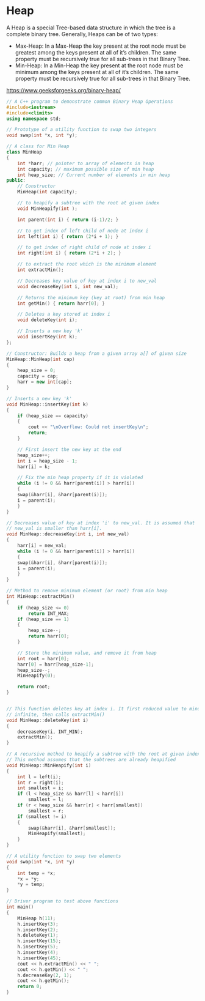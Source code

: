 # Heap

A Heap is a special Tree-based data structure in which the tree is a complete binary tree. Generally, Heaps can be of two types:

- Max-Heap: In a Max-Heap the key present at the root node must be greatest among the keys present at all of it’s children. The same property must be recursively true for all sub-trees in that Binary Tree.
- Min-Heap: In a Min-Heap the key present at the root node must be minimum among the keys present at all of it’s children. The same property must be recursively true for all sub-trees in that Binary Tree.

https://www.geeksforgeeks.org/binary-heap/

```c++
// A C++ program to demonstrate common Binary Heap Operations
#include<iostream>
#include<climits>
using namespace std;

// Prototype of a utility function to swap two integers
void swap(int *x, int *y);

// A class for Min Heap
class MinHeap
{
	int *harr; // pointer to array of elements in heap
	int capacity; // maximum possible size of min heap
	int heap_size; // Current number of elements in min heap
public:
	// Constructor
	MinHeap(int capacity);

	// to heapify a subtree with the root at given index
	void MinHeapify(int );

	int parent(int i) { return (i-1)/2; }

	// to get index of left child of node at index i
	int left(int i) { return (2*i + 1); }

	// to get index of right child of node at index i
	int right(int i) { return (2*i + 2); }

	// to extract the root which is the minimum element
	int extractMin();

	// Decreases key value of key at index i to new_val
	void decreaseKey(int i, int new_val);

	// Returns the minimum key (key at root) from min heap
	int getMin() { return harr[0]; }

	// Deletes a key stored at index i
	void deleteKey(int i);

	// Inserts a new key 'k'
	void insertKey(int k);
};

// Constructor: Builds a heap from a given array a[] of given size
MinHeap::MinHeap(int cap)
{
	heap_size = 0;
	capacity = cap;
	harr = new int[cap];
}

// Inserts a new key 'k'
void MinHeap::insertKey(int k)
{
	if (heap_size == capacity)
	{
		cout << "\nOverflow: Could not insertKey\n";
		return;
	}

	// First insert the new key at the end
	heap_size++;
	int i = heap_size - 1;
	harr[i] = k;

	// Fix the min heap property if it is violated
	while (i != 0 && harr[parent(i)] > harr[i])
	{
	swap(&harr[i], &harr[parent(i)]);
	i = parent(i);
	}
}

// Decreases value of key at index 'i' to new_val. It is assumed that
// new_val is smaller than harr[i].
void MinHeap::decreaseKey(int i, int new_val)
{
	harr[i] = new_val;
	while (i != 0 && harr[parent(i)] > harr[i])
	{
	swap(&harr[i], &harr[parent(i)]);
	i = parent(i);
	}
}

// Method to remove minimum element (or root) from min heap
int MinHeap::extractMin()
{
	if (heap_size <= 0)
		return INT_MAX;
	if (heap_size == 1)
	{
		heap_size--;
		return harr[0];
	}

	// Store the minimum value, and remove it from heap
	int root = harr[0];
	harr[0] = harr[heap_size-1];
	heap_size--;
	MinHeapify(0);

	return root;
}


// This function deletes key at index i. It first reduced value to minus
// infinite, then calls extractMin()
void MinHeap::deleteKey(int i)
{
	decreaseKey(i, INT_MIN);
	extractMin();
}

// A recursive method to heapify a subtree with the root at given index
// This method assumes that the subtrees are already heapified
void MinHeap::MinHeapify(int i)
{
	int l = left(i);
	int r = right(i);
	int smallest = i;
	if (l < heap_size && harr[l] < harr[i])
		smallest = l;
	if (r < heap_size && harr[r] < harr[smallest])
		smallest = r;
	if (smallest != i)
	{
		swap(&harr[i], &harr[smallest]);
		MinHeapify(smallest);
	}
}

// A utility function to swap two elements
void swap(int *x, int *y)
{
	int temp = *x;
	*x = *y;
	*y = temp;
}

// Driver program to test above functions
int main()
{
	MinHeap h(11);
	h.insertKey(3);
	h.insertKey(2);
	h.deleteKey(1);
	h.insertKey(15);
	h.insertKey(5);
	h.insertKey(4);
	h.insertKey(45);
	cout << h.extractMin() << " ";
	cout << h.getMin() << " ";
	h.decreaseKey(2, 1);
	cout << h.getMin();
	return 0;
}

```
